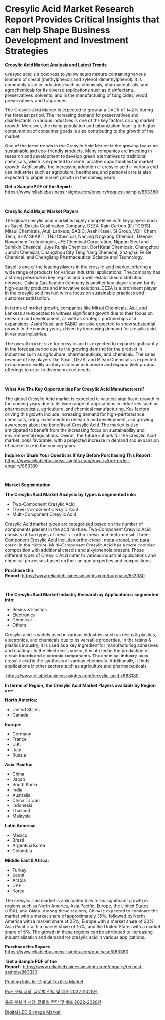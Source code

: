 <p><h1>Cresylic Acid Market Research Report Provides Critical Insights that can help Shape Business Development and Investment Strategies</h1></p><p><strong>Cresylic Acid Market Analysis and Latest Trends</strong></p>
<p><p>Cresylic acid is a colorless to yellow liquid mixture containing various isomers of cresol (methylphenol) and xylenol (dimethylphenol). It is commonly used in industries such as chemicals, pharmaceuticals, and agrochemicals for its diverse applications such as disinfectants, preservatives, solvents, and in the manufacturing of fungicides, wood preservatives, and fragrances.</p><p>The Cresylic Acid Market is expected to grow at a CAGR of 14.2% during the forecast period. The increasing demand for preservatives and disinfectants in various industries is one of the key factors driving market growth. Moreover, the rising population and urbanization leading to higher consumption of consumer goods is also contributing to the growth of the market.</p><p>One of the latest trends in the Cresylic Acid Market is the growing focus on sustainable and eco-friendly products. Many companies are investing in research and development to develop green alternatives to traditional chemicals, which is expected to create lucrative opportunities for market growth. Additionally, the increasing adoption of cresylic acid in various end-use industries such as agriculture, healthcare, and personal care is also expected to propel market growth in the coming years.</p></p>
<p><strong>Get a Sample PDF of the Report:&nbsp;</strong> <a href="https://www.reliablebusinessinsights.com/enquiry/request-sample/863380">https://www.reliablebusinessinsights.com/enquiry/request-sample/863380</a></p>
<p>&nbsp;</p>
<p><strong>Cresylic Acid Major Market Players</strong></p>
<p><p>The global cresylic acid market is highly competitive with key players such as Sasol, Dakota Gasification Company, DEZA, Rain Carbon (RUTGERS), Mitsui Chemicals, Atul, Lanxess, SABIC, Asahi Kasei, SI Group, VDH Chem Tech, SHIV SHAKTI, TNJ Chemical, Nanjing Ningkang Chemical, Deepak Novochem Technologies, JFE Chemical Corporation, Nippon Steel and Sumikin Chemical, Juye Runjia Chemical, Dorf Ketal Chemicals, Changzhou Junchi Chemical, Changzhou City Teng Yang Chemical, Shanghai FeiGe Chemical, and Chengjiang Pharmaceutical Science and Technology.</p><p>Sasol is one of the leading players in the cresylic acid market, offering a wide range of products for various industrial applications. The company has a strong presence in key regions and a well-established distribution network. Dakota Gasification Company is another key player known for its high-quality products and innovative solutions. DEZA is a prominent player in the cresylic acid market with a focus on sustainable practices and customer satisfaction.</p><p>In terms of market growth, companies like Mitsui Chemicals, Atul, and Lanxess are expected to witness significant growth due to their focus on research and development, as well as strategic partnerships and expansions. Asahi Kasei and SABIC are also expected to show substantial growth in the coming years, driven by increasing demand for cresylic acid in various industries.</p><p>The overall market size for cresylic acid is expected to expand significantly in the forecast period due to the growing demand for the product in industries such as agriculture, pharmaceuticals, and chemicals. The sales revenue of key players like Sasol, DEZA, and Mitsui Chemicals is expected to increase steadily as they continue to innovate and expand their product offerings to cater to diverse market needs.</p></p>
<p>&nbsp;</p>
<p><strong>What Are The Key Opportunities For Cresylic Acid Manufacturers?</strong></p>
<p><p>The global Cresylic Acid market is expected to witness significant growth in the coming years due to its wide range of applications in industries such as pharmaceuticals, agriculture, and chemical manufacturing. Key factors driving this growth include increasing demand for high-performance chemicals, rising investments in research and development, and growing awareness about the benefits of Cresylic Acid. The market is also anticipated to benefit from the increasing focus on sustainability and environmental regulations. Overall, the future outlook for the Cresylic Acid market looks favorable, with a projected increase in demand and expansion of market size in the coming years.</p></p>
<p><strong>Inquire or Share Your Questions If Any Before Purchasing This Report:</strong> <a href="https://www.reliablebusinessinsights.com/enquiry/pre-order-enquiry/863380">https://www.reliablebusinessinsights.com/enquiry/pre-order-enquiry/863380</a></p>
<p>&nbsp;</p>
<p><strong>Market Segmentation</strong></p>
<p><strong>The Cresylic Acid Market Analysis by types is segmented into:</strong></p>
<p><ul><li>Two-Component Cresylic Acid</li><li>Three-Component Cresylic Acid</li><li>Multi-Component Cresylic Acid</li></ul></p>
<p><p>Cresylic Acid market types are categorized based on the number of components present in the acid mixture. Two-Component Cresylic Acid consists of two types of cresols - ortho-cresol and meta-cresol. Three-Component Cresylic Acid includes ortho-cresol, meta-cresol, and para-cresol in the mixture. Multi-Component Cresylic Acid has a more complex composition with additional cresols and alkylphenols present. These different types of Cresylic Acid cater to various industrial applications and chemical processes based on their unique properties and compositions.</p></p>
<p><strong>Purchase this Report:&nbsp;</strong><a href="https://www.reliablebusinessinsights.com/purchase/863380">https://www.reliablebusinessinsights.com/purchase/863380</a></p>
<p>&nbsp;</p>
<p><strong>The Cresylic Acid Market Industry Research by Application is segmented into:</strong></p>
<p><ul><li>Resins & Plastics</li><li>Electronics</li><li>Chemical</li><li>Others</li></ul></p>
<p><p>Cresylic acid is widely used in various industries such as resins & plastics, electronics, and chemicals due to its versatile properties. In the resins & plastics industry, it is used as a key ingredient for manufacturing adhesives and coatings. In the electronics sector, it is utilized in the production of circuit boards and electronic components. The chemical industry uses cresylic acid in the synthesis of various chemicals. Additionally, it finds applications in other sectors such as agriculture and pharmaceuticals.</p></p>
<p><a href="https://www.reliablebusinessinsights.com/cresylic-acid-r863380">&nbsp;https://www.reliablebusinessinsights.com/cresylic-acid-r863380</a></p>
<p><strong>In terms of Region, the Cresylic Acid Market Players available by Region are:</strong></p>
<p>
    <p> <strong> North America: </strong>
        <ul>
            <li>United States</li>
            <li>Canada</li>
        </ul>
        </p> 
    <p> <strong> Europe: </strong>
        <ul>
            <li>Germany</li>
            <li>France</li>
            <li>U.K.</li>
            <li>Italy</li>
            <li>Russia</li>
        </ul>
        </p> 
    <p> <strong> Asia-Pacific: </strong>
        <ul>
            <li>China</li>
            <li>Japan</li>
            <li>South Korea</li>
            <li>India</li>
            <li>Australia</li>
            <li>China Taiwan</li>
            <li>Indonesia</li>
            <li>Thailand</li>
            <li>Malaysia</li>
        </ul>
        </p> 
    <p> <strong> Latin America: </strong>
        <ul>
            <li>Mexico</li>
            <li>Brazil</li>
            <li>Argentina Korea</li>
            <li>Colombia</li>
        </ul>
        </p> 
    <p> <strong> Middle East & Africa: </strong>
        <ul>
            <li>Turkey</li>
            <li>Saudi</li>
            <li>Arabia</li>
            <li>UAE</li>
            <li>Korea</li>
        </ul>
    </p>
    </p>
<p><p>The cresylic acid market is anticipated to witness significant growth in regions such as North America, Asia Pacific, Europe, the United States (USA), and China. Among these regions, China is expected to dominate the market with a market share of approximately 35%, followed by North America with a market share of 25%, Europe with a market share of 20%, Asia Pacific with a market share of 15%, and the United States with a market share of 5%. The growth in these regions can be attributed to increasing industrialization and demand for cresylic acid in various applications.</p></p>
<p><strong>Purchase this Report: </strong><a href="https://www.reliablebusinessinsights.com/purchase/863380">https://www.reliablebusinessinsights.com/purchase/863380</a></p>
<p>&nbsp;<strong>Get a Sample PDF of the Report:&nbsp;&nbsp;</strong><a href="https://www.reliablebusinessinsights.com/enquiry/request-sample/863380">https://www.reliablebusinessinsights.com/enquiry/request-sample/863380</a></p>
<p><strong></strong></p>
<p><p><a href="https://github.com/bmorecock/Market-Research-Report-List-4/blob/main/printing-inks-for-digital-textiles-market.md">Printing Inks for Digital Textiles Market</a></p><p><a href="https://github.com/fernandotryO5lson96765/Market-Research-Report-List-2/blob/main/2149355131270.md">PoE 모듈 시장, 글로벌 전망 및 예측 2022-2028년</a></p><p><a href="https://github.com/CliftonFisher9067/Market-Research-Report-List-2/blob/main/9584547131269.md">육류 분쇄기 시장, 글로벌 전망 및 예측 2022-2028년</a></p><p><a href="https://github.com/Krish2023na/Market-Research-Report-List-5/blob/main/digital-led-signage-market.md">Digital LED Signage Market</a></p></p>